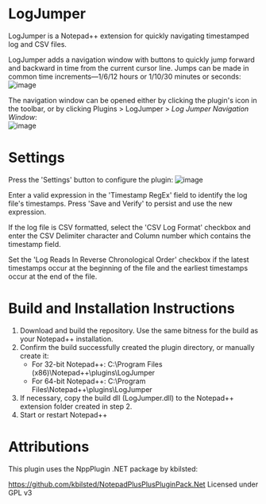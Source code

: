 # LogJumper
LogJumper is a Notepad++ extension for quickly navigating timestamped log and CSV files.

LogJumper adds a navigation window with buttons to quickly jump forward and backward in time from the current cursor line. Jumps can be made in common time increments—1/6/12 hours or 1/10/30 minutes or seconds:
![image](https://user-images.githubusercontent.com/20804273/193426634-d153d59b-5033-44db-a449-cffe5753d046.png)

The navigation window can be opened either by clicking the plugin's icon in the toolbar, or by clicking Plugins > LogJumper > *Log Jumper Navigation Window*:  
![image](https://user-images.githubusercontent.com/20804273/193427228-0688a1c2-4f41-40d9-8b5c-2bc438f48315.png)

# Settings  
Press the 'Settings' button to configure the plugin:
![image](https://user-images.githubusercontent.com/20804273/193427043-62ae03c9-1d35-41fa-b519-6bea905f43a8.png)

Enter a valid expression in the 'Timestamp RegEx' field to identify the log file's timestamps. Press 'Save and Verify' to persist and use the new expression. 

If the log file is CSV formatted, select the 'CSV Log Format' checkbox and enter the CSV Delimiter character and Column number which contains the timestamp field. 

Set the 'Log Reads In Reverse Chronological Order' checkbox if the latest timestamps occur at the beginning of the file and the earliest timestamps occur at the end of the file. 

# Build and Installation Instructions
1. Download and build the repository. Use the same bitness for the build as your Notepad++ installation. 
2. Confirm the build successfully created the plugin directory, or manually create it:
    * For 32-bit Notepad++: C:\Program Files (x86)\Notepad++\plugins\LogJumper
    * For 64-bit Notepad++: C:\Program Files\Notepad++\plugins\LogJumper
3. If necessary, copy the build dll (LogJumper.dll) to the Notepad++ extension folder created in step 2. 
4. Start or restart Notepad++

# Attributions
This plugin uses the NppPlugin .NET package by kbilsted:

https://github.com/kbilsted/NotepadPlusPlusPluginPack.Net Licensed under GPL v3

